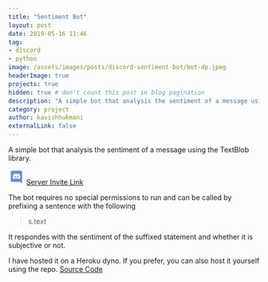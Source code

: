 ```yaml
---
title: "Sentiment Bot"
layout: post
date: 2019-05-16 11:46
tag:
- discord
- python
image: /assets/images/posts/discord-sentiment-bot/bot-dp.jpeg
headerImage: true
projects: true
hidden: true # don't count this post in blog pagination
description: "A simple bot that analysis the sentiment of a message using the TextBlob library."
category: project
author: kavishhukmani
externalLink: false
---
```

A simple bot that analysis the sentiment of a message using the TextBlob library.

<img src="/assets/images/posts/discord-sentiment-bot/Discord-Logo-Color.png" alt="Discord Logo" width="32"/> [Server Invite Link](https://discordapp.com/api/oauth2/authorize?client_id=415910732908068874&permissions=0&scope=bot)


The bot requires no special permissions to run and can be called by prefixing a sentence with the following
> s.text

It respondes with the sentiment of the suffixed statement and whether it is subjective or not.

I have hosted it on a Heroku dyno. If you prefer, you can also host it yourself using the repo.
[Source Code](https://github.com/DoubleGremlin181/Sentiment-Bot)
